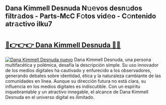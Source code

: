## Dana Kimmell Desnuda N𝚞𝚎vos desn𝚞dos filtr𝚊dos - Parts-McC F𝚘tos vid𝚎o - C𝚘ntenido atr𝚊ctivo ilku7

# <h2><a href="http://mbavubn.tromn.icu/?c=Dana+Kimmell+Desnuda">🔗👉👉👉 Dana Kimmell Desnuda 🔗🔗</a></h2>

[![Dana Kimmell Desnuda nuevo](https://i.imgur.com/pEAQMta.gif)](http://mbavubn.tromn.icu/?c=Dana+Kimmell+Desnuda)
Dana Kimmell Desnuda, una persona multifacética y polémica, desafía la descripción simple. Su uso innovador de los medios digitales ha cautivado y enfurecido a los observadores, generando debates sobre identidad, ética y la naturaleza cambiante de las comunidades en línea. Aunque su dirección futura no está clara, su influencia en los medios digitales es indiscutible. Con un espíritu inquebrantable y un atractivo innegable, el alcance de Dana Kimmell Desnuda en el universo digital es ilimitado.
